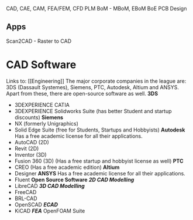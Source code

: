 CAD, CAE, CAM, FEA/FEM, CFD
PLM
BoM - MBoM, EBoM
BoE
PCB Design

## Apps
Scan2CAD - Raster to CAD

# CAD Software
Links to: [[Engineering]]
The major corporate companies in the league are:
3DS (Dassault Systemes), Siemens, PTC, Autodesk, Altium and ANSYS.
Apart from these, there are open-source software as well.
**3DS**
- 3DEXPERIENCE CATIA
- 3DEXPERIENCE Solidworks Suite (has better Student and startup discounts)
**Siemens**
- NX (formerly Unigraphics)
- Solid Edge Suite (free for Students, Startups and Hobbyists)
**Autodesk**
Has a free academic license for all their applications.
- AutoCAD (2D)
- Revit (2D)
- Inventor (3D)
- Fusion 360 (3D) (Has a free startup and hobbyist license as well)
**PTC**
- CREO (Has a free academic edition)
**Altium**
- Designer
**ANSYS**
Has a free academic license for all their applications.
- Fluent
**Open Source Software**
***2D CAD Modelling***
- LibreCAD
***3D CAD Modelling***
- FreeCAD
- BRL-CAD
- OpenSCAD
***ECAD***
- KiCAD
***FEA***
OpenFOAM Suite